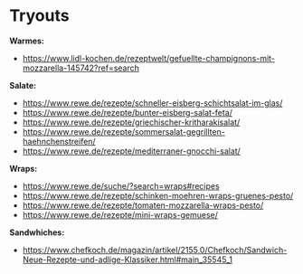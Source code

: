 # Tryouts

**Warmes:**
- https://www.lidl-kochen.de/rezeptwelt/gefuellte-champignons-mit-mozzarella-145742?ref=search

**Salate:**
- https://www.rewe.de/rezepte/schneller-eisberg-schichtsalat-im-glas/
- https://www.rewe.de/rezepte/bunter-eisberg-salat-feta/
- https://www.rewe.de/rezepte/griechischer-kritharakisalat/
- https://www.rewe.de/rezepte/sommersalat-gegrillten-haehnchenstreifen/
- https://www.rewe.de/rezepte/mediterraner-gnocchi-salat/


**Wraps:**
- https://www.rewe.de/suche/?search=wraps#recipes
- https://www.rewe.de/rezepte/schinken-moehren-wraps-gruenes-pesto/
- https://www.rewe.de/rezepte/tomaten-mozzarella-wraps-pesto/
- https://www.rewe.de/rezepte/mini-wraps-gemuese/


**Sandwhiches:**
- https://www.chefkoch.de/magazin/artikel/2155,0/Chefkoch/Sandwich-Neue-Rezepte-und-adlige-Klassiker.html#main_35545_1
